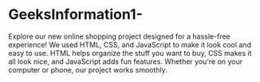 # GeeksInformation1-
Explore our new online shopping project designed for a hassle-free experience! We used HTML, CSS, and JavaScript to make it look cool and easy to use. HTML helps organize the stuff you want to buy, CSS makes it all look nice, and JavaScript adds fun features. Whether you're on your computer or phone, our project works smoothly. 
